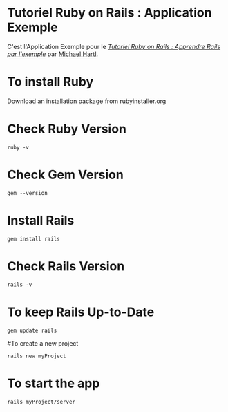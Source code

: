 # Tutoriel Ruby on Rails : Application Exemple

C'est l'Application Exemple pour le
[*Tutoriel Ruby on Rails : Apprendre Rails par l'exemple*](http://railstutorial.org/)
par [Michael Hartl](http://michaelhartl.com/).

# To install Ruby
Download an installation package from rubyinstaller.org

# Check Ruby Version
```
ruby -v
```

# Check Gem Version
```
gem --version
```

# Install Rails
```
gem install rails
```

# Check Rails Version
```
rails -v
```

# To keep Rails Up-to-Date
```
gem update rails
```

#To create a new project
```
rails new myProject
```

# To start the app
```
rails myProject/server
```
